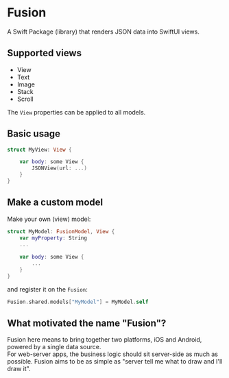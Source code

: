 # Fusion

A Swift Package (library) that renders JSON data into SwiftUI views.

## Supported views

* View
* Text
* Image
* Stack
* Scroll

The `View` properties can be applied to all models.

## Basic usage

```swift
struct MyView: View {

    var body: some View {
        JSONView(url: ...)
    }
}
```

## Make a custom model

Make your own (view) model:

```swift
struct MyModel: FusionModel, View {
    var myProperty: String
    ...
    
    var body: some View {
        ...
    }
}
```

and register it on the `Fusion`:

```swift
Fusion.shared.models["MyModel"] = MyModel.self
```

## What motivated the name "Fusion"?

Fusion here means to bring together two platforms, iOS and Android, powered by a single data source.  
For web-server apps, the business logic should sit server-side as much as possible.
Fusion aims to be as simple as "server tell me what to draw and I'll draw it".
